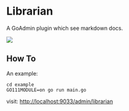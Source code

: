 # Librarian

A GoAdmin plugin which see markdown docs.

![](http://quick.go-admin.cn/docs/librarian_interface_2.png)

## How To

An example: 

```
cd example
GO111MODULE=on go run main.go
```

visit: [http://localhost:9033/admin/librarian](http://localhost:9033/admin/librarian)